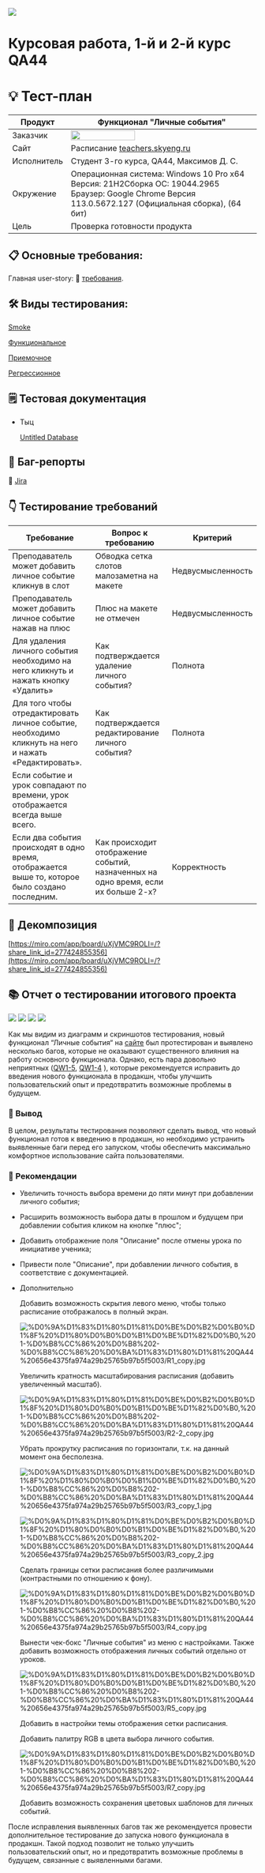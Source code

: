 ![](assets/Head.png) 

# Курсовая работа, 1-й и 2-й курс QA44

# 💡 Тест-план

| Продукт | Функционал "Личные события" | 
|---|---|
| Заказчик | <img src=assets/skyeng-logo-light_2.png width="130" height="20"> |
| Сайт | Расписание [teachers.skyeng.ru](https://teachers.skyeng.ru/schedule) |
| Исполнитель | Студент 3-го курса, QA44, Максимов Д. С. |
| Окружение | Операционная система: Windows 10 Pro x64 Версия: 21H2Сборка ОС: 19044.2965 Браузер: Google Chrome Версия 113.0.5672.127 (Официальная сборка), (64 бит) |
| Цель | Проверка готовности продукта |

## 📋 Основные требования:

Главная user-story: 🔗 [требования](https://www.notion.so/6746e543d02c43879de0057cafe196b0?pvs=21).

## 🛠 Виды тестирования:

[Smoke](https://app.qase.io/project/QW1?suite=2)

[Функциональное](https://chlist.sitechco.ru/project/43508/checklist/1508434/details) 

[Приемочное](https://app.qase.io/project/QW1?suite=1)

[Регрессионное](https://chlist.sitechco.ru/project/43508/checklist/1508873/details)

## 🗒 Тестовая документация

- Тыц
    
    [Untitled Database](%D0%9A%D1%83%D1%80%D1%81%D0%BE%D0%B2%D0%B0%D1%8F%20%D1%80%D0%B0%D0%B1%D0%BE%D1%82%D0%B0,%201-%D0%B8%CC%86%20%D0%B8%202-%D0%B8%CC%86%20%D0%BA%D1%83%D1%80%D1%81%20QA44%20656e4375fa974a29b25765b97b5f5003/Untitled%20Database%2041404ccc80ec43a391f94bbd69d10077.csv)
    

## 🐞 Баг-репорты

🔗 [Jira](https://homework-qa31.atlassian.net/jira/software/c/projects/QW1/issues)

## 👇 Тестирование требований
| Требование | Вопрос к требованию | Критерий |
| --- | --- | --- |
| Преподаватель может добавить личное событие кликнув в слот | Обводка сетка слотов малозаметна на макете | Недвусмысленность |
| Преподаватель может добавить личное событие нажав на плюс | Плюс на макете не отмечен | Недвусмысленность |
| Для удаления личного события необходимо на него кликнуть и нажать кнопку «Удалить» | Как подтверждается удаление личного события? | Полнота |
| Для того чтобы отредактировать личное событие, необходимо кликнуть на него и нажать «Редактировать». | Как подтверждается редактирование личного события? | Полнота |
| Если событие и урок совпадают по времени, урок отображается всегда выше всего.
Если два события происходят в одно время, отображается выше то, которое было создано последним. | Как происходит отображение событий, назначенных на одно время, если их больше 2-х? | Корректность |
## 🔎 Декомпозиция

[https://miro.com/app/board/uXjVMC9ROLI=/?share_link_id=277424855356](https://miro.com/app/board/uXjVMC9ROLI=/?share_link_id=277424855356)

## 📚 Отчет о тестировании итогового проекта

<img src=assets/acceptance.png>
<img src=assets/smoke.png>
<img src=assets/F1.jpg>
<img src=assets/F2.jpg>

Как мы видим из диаграмм и скриншотов тестирования, новый функционал “Личные события“ на [сайте](https://teachers.skyeng.ru/schedule) был протестирован и выявлено несколько багов, которые не оказывают существенного влияния на работу основного функционала. Однако, есть пара довольно неприятных ([QW1-5](https://homework-qa31.atlassian.net/jira/software/c/projects/QW1/issues/QW1-5), [QW1-4](https://homework-qa31.atlassian.net/browse/QW1-4) ), которые рекомендуется исправить до введения нового функционала в продакшн, чтобы улучшить пользовательский опыт и предотвратить возможные проблемы в будущем.

### 📒 Вывод

В целом, результаты тестирования позволяют сделать вывод, что новый функционал готов к введению в продакшн, но необходимо устранить выявленные баги перед его запуском, чтобы обеспечить максимально комфортное использование сайта пользователями.

### 📌 Рекомендации

- Увеличить точность выбора времени до пяти минут при добавлении личного события;
- Расширить возможность выбора даты в прошлом и будущем при добавлении события кликом на кнопке "плюс";
- Добавить отображение поля "Описание" после отмены урока по инициативе ученика;
- Привести поле "Описание", при добавлении личного события, в соответствие с документацией.
- Дополнительно
    
    Добавить возможность скрытия левого меню, чтобы только расписание отображалось в полный экран.
    
    ![%D0%9A%D1%83%D1%80%D1%81%D0%BE%D0%B2%D0%B0%D1%8F%20%D1%80%D0%B0%D0%B1%D0%BE%D1%82%D0%B0,%201-%D0%B8%CC%86%20%D0%B8%202-%D0%B8%CC%86%20%D0%BA%D1%83%D1%80%D1%81%20QA44%20656e4375fa974a29b25765b97b5f5003/R1_copy.jpg](%D0%9A%D1%83%D1%80%D1%81%D0%BE%D0%B2%D0%B0%D1%8F%20%D1%80%D0%B0%D0%B1%D0%BE%D1%82%D0%B0,%201-%D0%B8%CC%86%20%D0%B8%202-%D0%B8%CC%86%20%D0%BA%D1%83%D1%80%D1%81%20QA44%20656e4375fa974a29b25765b97b5f5003/R1_copy.jpg)
    
    Увеличить кратность масштабирования расписания (добавить увеличенный масштаб).
    
    ![%D0%9A%D1%83%D1%80%D1%81%D0%BE%D0%B2%D0%B0%D1%8F%20%D1%80%D0%B0%D0%B1%D0%BE%D1%82%D0%B0,%201-%D0%B8%CC%86%20%D0%B8%202-%D0%B8%CC%86%20%D0%BA%D1%83%D1%80%D1%81%20QA44%20656e4375fa974a29b25765b97b5f5003/R2-2_copy.jpg](%D0%9A%D1%83%D1%80%D1%81%D0%BE%D0%B2%D0%B0%D1%8F%20%D1%80%D0%B0%D0%B1%D0%BE%D1%82%D0%B0,%201-%D0%B8%CC%86%20%D0%B8%202-%D0%B8%CC%86%20%D0%BA%D1%83%D1%80%D1%81%20QA44%20656e4375fa974a29b25765b97b5f5003/R2-2_copy.jpg)
    
    Убрать прокрутку расписания по горизонтали, т.к. на данный момент она бесполезна.
    
    ![%D0%9A%D1%83%D1%80%D1%81%D0%BE%D0%B2%D0%B0%D1%8F%20%D1%80%D0%B0%D0%B1%D0%BE%D1%82%D0%B0,%201-%D0%B8%CC%86%20%D0%B8%202-%D0%B8%CC%86%20%D0%BA%D1%83%D1%80%D1%81%20QA44%20656e4375fa974a29b25765b97b5f5003/R3_copy_1.jpg](%D0%9A%D1%83%D1%80%D1%81%D0%BE%D0%B2%D0%B0%D1%8F%20%D1%80%D0%B0%D0%B1%D0%BE%D1%82%D0%B0,%201-%D0%B8%CC%86%20%D0%B8%202-%D0%B8%CC%86%20%D0%BA%D1%83%D1%80%D1%81%20QA44%20656e4375fa974a29b25765b97b5f5003/R3_copy_1.jpg)
    
    ![%D0%9A%D1%83%D1%80%D1%81%D0%BE%D0%B2%D0%B0%D1%8F%20%D1%80%D0%B0%D0%B1%D0%BE%D1%82%D0%B0,%201-%D0%B8%CC%86%20%D0%B8%202-%D0%B8%CC%86%20%D0%BA%D1%83%D1%80%D1%81%20QA44%20656e4375fa974a29b25765b97b5f5003/R3_copy_2.jpg](%D0%9A%D1%83%D1%80%D1%81%D0%BE%D0%B2%D0%B0%D1%8F%20%D1%80%D0%B0%D0%B1%D0%BE%D1%82%D0%B0,%201-%D0%B8%CC%86%20%D0%B8%202-%D0%B8%CC%86%20%D0%BA%D1%83%D1%80%D1%81%20QA44%20656e4375fa974a29b25765b97b5f5003/R3_copy_2.jpg)
    
    Сделать границы сетки расписания более различимыми (контрастными по отношению к фону).
    
    ![%D0%9A%D1%83%D1%80%D1%81%D0%BE%D0%B2%D0%B0%D1%8F%20%D1%80%D0%B0%D0%B1%D0%BE%D1%82%D0%B0,%201-%D0%B8%CC%86%20%D0%B8%202-%D0%B8%CC%86%20%D0%BA%D1%83%D1%80%D1%81%20QA44%20656e4375fa974a29b25765b97b5f5003/R4_copy.jpg](%D0%9A%D1%83%D1%80%D1%81%D0%BE%D0%B2%D0%B0%D1%8F%20%D1%80%D0%B0%D0%B1%D0%BE%D1%82%D0%B0,%201-%D0%B8%CC%86%20%D0%B8%202-%D0%B8%CC%86%20%D0%BA%D1%83%D1%80%D1%81%20QA44%20656e4375fa974a29b25765b97b5f5003/R4_copy.jpg)
    
    Вынести чек-бокс "Личные события" из меню с настройками. Также добавить возможность отображения личных событий отдельно от уроков.
    
    ![%D0%9A%D1%83%D1%80%D1%81%D0%BE%D0%B2%D0%B0%D1%8F%20%D1%80%D0%B0%D0%B1%D0%BE%D1%82%D0%B0,%201-%D0%B8%CC%86%20%D0%B8%202-%D0%B8%CC%86%20%D0%BA%D1%83%D1%80%D1%81%20QA44%20656e4375fa974a29b25765b97b5f5003/R5_copy.jpg](%D0%9A%D1%83%D1%80%D1%81%D0%BE%D0%B2%D0%B0%D1%8F%20%D1%80%D0%B0%D0%B1%D0%BE%D1%82%D0%B0,%201-%D0%B8%CC%86%20%D0%B8%202-%D0%B8%CC%86%20%D0%BA%D1%83%D1%80%D1%81%20QA44%20656e4375fa974a29b25765b97b5f5003/R5_copy.jpg)
    
    Добавить в настройки темы отображения сетки расписания.
    
    Добавить палитру RGB в цвета выбора личного события.
    
    ![%D0%9A%D1%83%D1%80%D1%81%D0%BE%D0%B2%D0%B0%D1%8F%20%D1%80%D0%B0%D0%B1%D0%BE%D1%82%D0%B0,%201-%D0%B8%CC%86%20%D0%B8%202-%D0%B8%CC%86%20%D0%BA%D1%83%D1%80%D1%81%20QA44%20656e4375fa974a29b25765b97b5f5003/R7_copy.jpg](%D0%9A%D1%83%D1%80%D1%81%D0%BE%D0%B2%D0%B0%D1%8F%20%D1%80%D0%B0%D0%B1%D0%BE%D1%82%D0%B0,%201-%D0%B8%CC%86%20%D0%B8%202-%D0%B8%CC%86%20%D0%BA%D1%83%D1%80%D1%81%20QA44%20656e4375fa974a29b25765b97b5f5003/R7_copy.jpg)
    
    Добавить возможность сохранения цветовых шаблонов для личных событий.
    

После исправления выявленных багов так же рекомендуется провести дополнительное тестирование до запуска нового функционала в продакшн. Такой подход позволит не только улучшить пользовательский опыт, но и предотвратить возможные проблемы в будущем, связанные с выявленными багами.

